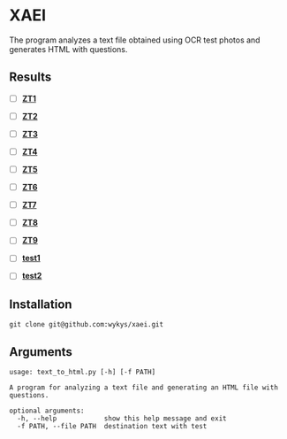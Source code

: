 # XAEI
The program analyzes a text file obtained using OCR test photos and generates HTML with questions.

## Results
- [ ] [__ZT1__](https://wykys.github.io/xaei/html/ZT1.html)
- [ ] [__ZT2__](https://wykys.github.io/xaei/html/ZT2.html)
- [ ] [__ZT3__](https://wykys.github.io/xaei/html/ZT3.html)
- [ ] [__ZT4__](https://wykys.github.io/xaei/html/ZT4.html)
- [ ] [__ZT5__](https://wykys.github.io/xaei/html/ZT5.html)
- [ ] [__ZT6__](https://wykys.github.io/xaei/html/ZT6.html)
- [ ] [__ZT7__](https://wykys.github.io/xaei/html/ZT7.html)
- [ ] [__ZT8__](https://wykys.github.io/xaei/html/ZT8.html)
- [ ] [__ZT9__](https://wykys.github.io/xaei/html/ZT9.html)

- [ ] [__test1__](https://wykys.github.io/xaei/html/test1.html)
- [ ] [__test2__](https://wykys.github.io/xaei/html/test2.html)

## Installation
```
git clone git@github.com:wykys/xaei.git
```

## Arguments
```
usage: text_to_html.py [-h] [-f PATH]

A program for analyzing a text file and generating an HTML file with
questions.

optional arguments:
  -h, --help            show this help message and exit
  -f PATH, --file PATH  destination text with test
```
